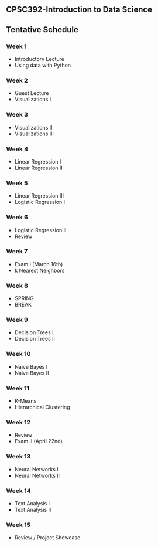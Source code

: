 
## CPSC392-Introduction to Data Science
## Tentative Schedule

### Week 1
* Introductory Lecture
* Using data with Python
### Week 2
* Guest Lecture
* Visualizations I
### Week 3
* Visualizations II
* Visualizations III
### Week 4
* Linear Regression I
* Linear Regression II
### Week 5
* Linear Regression III
* Logistic Regression I
### Week 6
* Logistic Regression II
* Review
### Week 7
* Exam I (March 16th)
* k Nearest Neighbors
### Week 8
* SPRING
* BREAK
### Week 9
* Decision Trees I
* Decision Trees II
### Week 10
* Naive Bayes I
* Naive Bayes II
### Week 11
* K-Means
* Hierarchical Clustering
### Week 12
* Review
* Exam II (April 22nd)
### Week 13
* Neural Networks I
* Neural Networks II
### Week 14
* Text Analysis I
* Text Analysis II
### Week 15
* Review / Project Showcase
